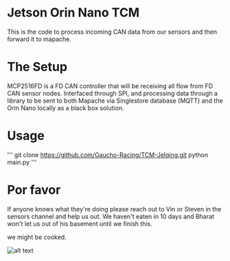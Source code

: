# Jetson Orin Nano TCM
This is the code to process incoming CAN data from our sensors and then forward it to mapache. 

# The Setup
MCP2516FD is a FD CAN controller that will be receiving all flow from FD CAN sensor nodes. Interfaced through SPI, and processing data through a library to be sent to both Mapache via Singlestore database (MQTT) and the Orin Nano locally as a black box solution. 

# Usage
'''
git clone https://github.com/Gaucho-Racing/TCM-Jelqing.git
python main.py
'''

# Por favor
If anyone knows what they're doing please reach out to Vin or Steven in the sensors channel and help us out. We haven't eaten in 10 days and Bharat won't let us out of his basement until we finish this. 

we might be cooked.

![alt text](https://github.com/Gaucho-Racing/TCM-Jelqing/blob/main/image.png?raw=true)

